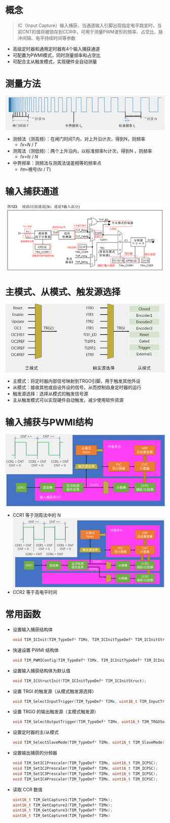 # 概念
> IC（Input Capture）输入捕获，当通道输入引脚出现指定电平跳变时，当前CNT的值将被锁存到CCR中，可用于测量PWM波形的频率、占空比、脉冲间隔、电平持续时间等参数
- 高级定时器和通用定时器有4个输入捕获通道
- 可配置为PWMI模式，同时测量频率和占空比
- 可配合主从触发模式，实现硬件全自动测量

# 测量方法
![](images/2024-06-27-15-24-34.png)
- 测频法（测高频）：在闸门时间T内，对上升沿计次，得到N，则频率
  - 𝑓𝑥=𝑁 / 𝑇
- 测周法（测低频）：两个上升沿内，以标准频率fc计次，得到N ，则频率
  - 𝑓𝑥=𝑓𝑐  / 𝑁
- 中界频率：测频法与测周法误差相等的频率点
  - 𝑓𝑚=根号(𝑓𝑐  / 𝑇)

# 输入捕获通道
![](images/2024-06-27-16-05-11.png)

# 主模式、从模式、触发源选择
![](images/2024-06-27-16-10-46.png)
- 主模式：将定时器内部信号映射到TRGO引脚，用于触发其他外设
- 从模式：接收其他或自设外设的信号，从而控制自身定时器的运行
- 触发源选择：选择从模式的触发信号源
- 主从触发模式可以实现硬件自动触发，减少使用软件资源

# 输入捕获与PWMI结构
![](images/2024-06-27-16-24-42.png)
  - CCR1 等于测周法中的 N
![](images/2024-06-27-16-24-52.png)
  - CCR2 等于高电平时间

# 常用函数
- 设置输入捕获结构体
    ```c
    void TIM_ICInit(TIM_TypeDef* TIMx, TIM_ICInitTypeDef* TIM_ICInitStruct);
    ```
- 快速设置 PWMI 结构体
    ```c
    void TIM_PWMIConfig(TIM_TypeDef* TIMx, TIM_ICInitTypeDef* TIM_ICInitStruct);
    ```
- 设置输入捕获结构体为默认值
    ```c
    void TIM_ICStructInit(TIM_ICInitTypeDef* TIM_ICInitStruct);
    ```
- 设置 TRGI 的触发源（从模式触发源选择）
    ```c
    void TIM_SelectInputTrigger(TIM_TypeDef* TIMx, uint16_t TIM_InputTriggerSource);
    ```
- 设置 TRGO 的输出触发源（主模式触发源）
    ```C
    void TIM_SelectOutputTrigger(TIM_TypeDef* TIMx, uint16_t TIM_TRGOSource);
    ```
- 设置定时器的主/从模式
    ```C
    void TIM_SelectSlaveMode(TIM_TypeDef* TIMx, uint16_t TIM_SlaveMode);
    ```
- 设置输出捕获的分频器
    ```c
    void TIM_SetIC1Prescaler(TIM_TypeDef* TIMx, uint16_t TIM_ICPSC);
    void TIM_SetIC2Prescaler(TIM_TypeDef* TIMx, uint16_t TIM_ICPSC);
    void TIM_SetIC3Prescaler(TIM_TypeDef* TIMx, uint16_t TIM_ICPSC);
    void TIM_SetIC4Prescaler(TIM_TypeDef* TIMx, uint16_t TIM_ICPSC);
    ```
- 读取 CCR 数值
    ```c
    uint16_t TIM_GetCapture1(TIM_TypeDef* TIMx);
    uint16_t TIM_GetCapture2(TIM_TypeDef* TIMx);
    uint16_t TIM_GetCapture3(TIM_TypeDef* TIMx);
    uint16_t TIM_GetCapture4(TIM_TypeDef* TIMx)
    ```